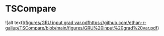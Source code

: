 # TSCompare
 

![alt text]([figures/GRU input grad var.pdf](https://github.com/ethan-r-gallup/TSCompare/blob/main/figures/GRU%20input%20grad%20var.pdf)https://github.com/ethan-r-gallup/TSCompare/blob/main/figures/GRU%20input%20grad%20var.pdf)
